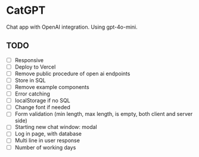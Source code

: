 # CatGPT

Chat app with OpenAI integration. Using gpt-4o-mini.

## TODO

- [ ] Responsive
- [ ] Deploy to Vercel
- [ ] Remove public procedure of open ai endpoints
- [ ] Store in SQL
- [ ] Remove example components
- [ ] Error catching
- [ ] localStorage if no SQL
- [ ] Change font if needed
- [ ] Form validation (min length, max length, is empty, both client and server
      side)
- [ ] Starting new chat window: modal
- [ ] Log in page, with database
- [ ] Multi line in user response
- [ ] Number of working days
